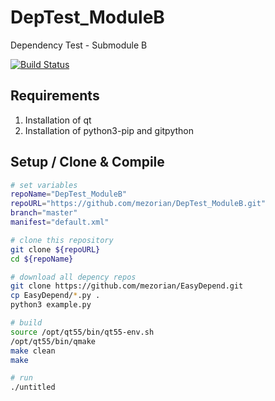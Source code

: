 # DepTest_ModuleB
Dependency Test - Submodule B

[![Build Status](https://travis-ci.org/mezorian/DepTest_ModuleB.svg?branch=master)](https://travis-ci.org/mezorian/DepTest_ModuleB)

## Requirements 

 1. Installation of qt
 2. Installation of python3-pip and gitpython

## Setup / Clone & Compile 

```bash
# set variables
repoName="DepTest_ModuleB"
repoURL="https://github.com/mezorian/DepTest_ModuleB.git"
branch="master"
manifest="default.xml"

# clone this repository
git clone ${repoURL}
cd ${repoName}

# download all depency repos
git clone https://github.com/mezorian/EasyDepend.git
cp EasyDepend/*.py .
python3 example.py

# build
source /opt/qt55/bin/qt55-env.sh
/opt/qt55/bin/qmake
make clean
make

# run
./untitled

```

